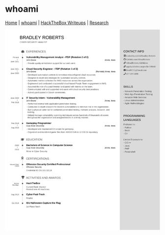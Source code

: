 # whoami

[Home](readme) | [whoami](../whoami) | [HackTheBox Writeups](../htb_writeups/home) | [Research](../reserach/home)


![Brads Resume](images/Brad_Roberts_Resume.png)